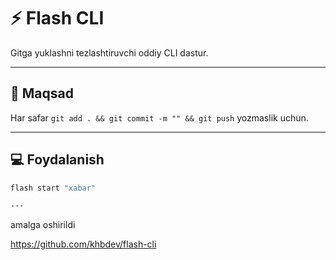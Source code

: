 # ⚡ Flash CLI

Gitga yuklashni tezlashtiruvchi oddiy CLI dastur.

---

## 🎯 Maqsad

Har safar `git add . && git commit -m "" && git push` yozmaslik uchun.

---

## 💻 Foydalanish

```bash
flash start "xabar"

---
```
amalga oshirildi

https://github.com/khbdev/flash-cli